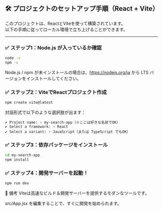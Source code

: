 ## 🛠 プロジェクトのセットアップ手順（React + Vite）

このプロジェクトは、ReactとViteを使って構築されています。  
以下の手順に従ってローカル環境で立ち上げることができます。

---

### ✅ ステップ1：Node.js が入っているか確認

```bash
node -v
npm -v
```

Node.js / npm が未インストールの場合は、https://nodejs.org/ja から LTS バージョンをインストールしてください。

### ✅ ステップ2：ViteでReactプロジェクト作成

```bash
npm create vite@latest
```

対話形式で以下のような選択肢が出ます：

```pgsql
✔ Project name: › my-search-app（※ここは好きな名前でOK）
✔ Select a framework: › React
✔ Select a variant: › JavaScript（または TypeScript でもOK）
```

### ✅ ステップ3：依存パッケージをインストール

```bash
cd my-search-app
npm install
```

### ✅ ステップ4：開発サーバーを起動！

```bash
npm run dev
```

📝 備考
Viteは高速なビルド＆開発サーバーを提供するモダンなツールです。

src/App.jsx を編集することで、すぐに開発を始められます。
